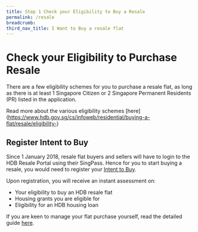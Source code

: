 ```yaml
---
title: Step 1 Check your Eligibility to Buy a Resale
permalink: /resale
breadcrumb: 
third_nav_title: I Want to Buy a resale flat
---
```


# Check your Eligibility to Purchase Resale

There are a few eligibility schemes for you to purchase a resale flat, as long as there is at least 1 Singapore Citizen or 2 Singapore Permanent Residents (PR) listed in the application. 

Read more about the various eligibility schemes [here] (https://www.hdb.gov.sg/cs/infoweb/residential/buying-a-flat/resale/eligibility-)

## Register Intent to Buy

Since 1 January 2018, resale flat buyers and sellers will have to login to the HDB Resale Portal using their SingPass. Hence for you to start buying a resale, you would need to register your [Intent to Buy](https://services2.hdb.gov.sg/webapp/BB31AWDashboardWeb/BB31PLogin.jsp).

Upon registration, you will receive an instant assessment on:

- Your eligibility to buy an HDB resale flat 
- Housing grants you are eligible for
- Eligibility for an HDB housing loan

If you are keen to manage your flat purchase yourself, read the detailed guide [here](https://www.hdb.gov.sg/cs/infoweb/residential/buying-a-flat/resale/ways-to-buy).
